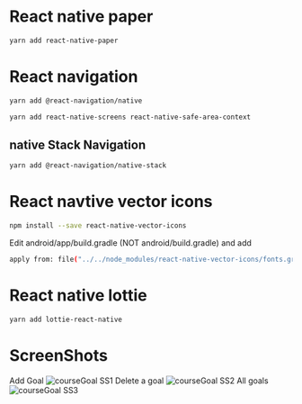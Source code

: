 # React native paper
```bash
yarn add react-native-paper
```

# React navigation
```bash
yarn add @react-navigation/native
```

```bash
yarn add react-native-screens react-native-safe-area-context
```

## native Stack Navigation
```bash
yarn add @react-navigation/native-stack
```

# React navtive vector icons
```bash
npm install --save react-native-vector-icons
```

Edit android/app/build.gradle (NOT android/build.gradle) and add
```bash
apply from: file("../../node_modules/react-native-vector-icons/fonts.gradle")
```

# React native lottie
```bash
yarn add lottie-react-native
```


# ScreenShots

Add Goal
![courseGoal SS1](https://github.com/supolaris/CourseGoalApp/assets/88381507/ffaad3fa-0c36-4366-ad2c-9030661ea94b)
Delete a goal
![courseGoal SS2](https://github.com/supolaris/CourseGoalApp/assets/88381507/2a11ac23-5769-405f-b598-2abfaf1df55a)
All goals
![courseGoal SS3](https://github.com/supolaris/CourseGoalApp/assets/88381507/b79d487c-ff49-4486-9957-414712b4956c)

